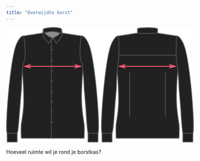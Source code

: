 ```yaml
---
title: "Overwijdte borst"
---
```


![Overwijdte borst](chestease.svg)

Hoeveel ruimte wil je rond je borstkas?




